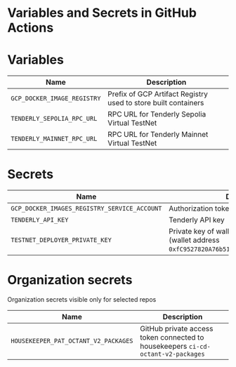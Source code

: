 # Variables and Secrets in GitHub Actions

# Variables

| Name                        | Description                                                    |
|-----------------------------|----------------------------------------------------------------|
| `GCP_DOCKER_IMAGE_REGISTRY` | Prefix of GCP Artifact Registry used to store built containers |
| `TENDERLY_SEPOLIA_RPC_URL`  | RPC URL for Tenderly Sepolia Virtual TestNet                   |
| `TENDERLY_MAINNET_RPC_URL`  | RPC URL for Tenderly Mainnet Virtual TestNet                   |

# Secrets

| Name                                         | Description                                                                                                  |
|----------------------------------------------|--------------------------------------------------------------------------------------------------------------|
| `GCP_DOCKER_IMAGES_REGISTRY_SERVICE_ACCOUNT` | Authorization tokens to GCP Artifact Registry                                                                |
| `TENDERLY_API_KEY`                           | Tenderly API key                                                                                             |
| `TESTNET_DEPLOYER_PRIVATE_KEY`               | Private key of wallet used to deploy contracts (wallet address `0xfC9527820A76b515a2c66C22e0575501DEDD8281`) |

# Organization secrets

Organization secrets visible only for selected repos

| Name                                | Description                                                                                     |
|-------------------------------------|-------------------------------------------------------------------------------------------------|
| `HOUSEKEEPER_PAT_OCTANT_V2_PACKAGES` | GitHub private access token connected to housekeepers `ci-cd-octant-v2-packages`                |
